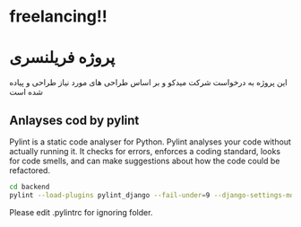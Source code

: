 # freelancing!!

# پروژه فریلنسری

این پروژه به درخواست شرکت میدکو و بر اساس طراحی های مورد نیاز طراحی و پیاده شده است

## Anlayses cod by pylint

Pylint is a static code analyser for Python.
Pylint analyses your code without actually running it. It checks for errors, enforces a coding standard, looks for code smells, and can make suggestions about how the code could be refactored.

```sh
cd backend
pylint --load-plugins pylint_django --fail-under=9 --django-settings-module=midlancer.settings <MODULENAME>
```

Please edit .pylintrc for ignoring folder.
